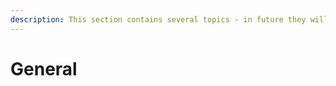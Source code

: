 ```yaml
---
description: This section contains several topics - in future they will be reordered.
---
```


# General

